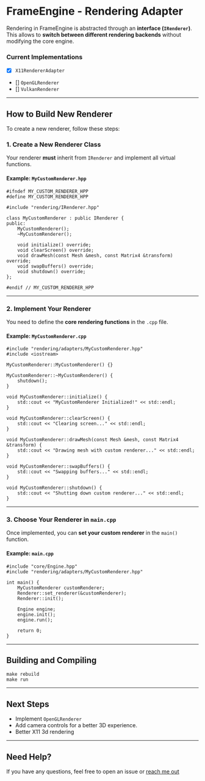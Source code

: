 # FrameEngine - Rendering Adapter 

Rendering in FrameEngine is abstracted through an **interface (`IRenderer`)**.  
This allows to **switch between different rendering backends** without modifying the core engine.

### **Current Implementations**
- [x] `X11RendererAdapter`
- [] `OpenGLRenderer`
- [] `VulkanRenderer`

---

## How to Build New Renderer
To create a new renderer, follow these steps:

### 1. Create a New Renderer Class  
Your renderer **must** inherit from `IRenderer` and implement all virtual functions.  

#### Example: `MyCustomRenderer.hpp`  
```
#ifndef MY_CUSTOM_RENDERER_HPP  
#define MY_CUSTOM_RENDERER_HPP  

#include "rendering/IRenderer.hpp"  

class MyCustomRenderer : public IRenderer {  
public:  
    MyCustomRenderer();  
    ~MyCustomRenderer();  

    void initialize() override;  
    void clearScreen() override;  
    void drawMesh(const Mesh &mesh, const Matrix4 &transform) override;  
    void swapBuffers() override;  
    void shutdown() override;  
};  

#endif // MY_CUSTOM_RENDERER_HPP  
```

---

### 2. Implement Your Renderer  
You need to define the **core rendering functions** in the `.cpp` file.  

#### Example: `MyCustomRenderer.cpp`  
```
#include "rendering/adapters/MyCustomRenderer.hpp"  
#include <iostream>  

MyCustomRenderer::MyCustomRenderer() {}  

MyCustomRenderer::~MyCustomRenderer() {  
    shutdown();  
}  

void MyCustomRenderer::initialize() {  
    std::cout << "MyCustomRenderer Initialized!" << std::endl;  
}  

void MyCustomRenderer::clearScreen() {  
    std::cout << "Clearing screen..." << std::endl;  
}  

void MyCustomRenderer::drawMesh(const Mesh &mesh, const Matrix4 &transform) {  
    std::cout << "Drawing mesh with custom renderer..." << std::endl;  
}  

void MyCustomRenderer::swapBuffers() {  
    std::cout << "Swapping buffers..." << std::endl;  
}  

void MyCustomRenderer::shutdown() {  
    std::cout << "Shutting down custom renderer..." << std::endl;  
}  

```

---

### 3. Choose Your Renderer in `main.cpp`  
Once implemented, you can **set your custom renderer** in the `main()` function.  

#### Example: `main.cpp`  
```
#include "core/Engine.hpp"  
#include "rendering/adapters/MyCustomRenderer.hpp"  

int main() {  
    MyCustomRenderer customRenderer;  
    Renderer::set_renderer(&customRenderer);  
    Renderer::init();  

    Engine engine;  
    engine.init();  
    engine.run();  

    return 0;  
}  
```
---

## Building and Compiling  
```
make rebuild 
make run
```

---

## Next Steps  
- Implement `OpenGLRenderer`
- Add camera controls for a better 3D experience.  
- Better X11 3d rendering

---

## Need Help?  
If you have any questions, feel free to open an issue or [reach me out](https://github.com/Perchinka)

